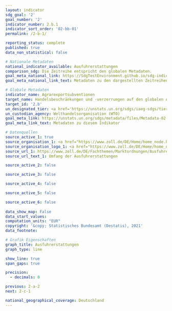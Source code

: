 ```yaml
---
layout: indicator    
sdg_goal: '2'    
goal_number: '2'    
indicator_number: 2.b.1    
indicator_sort_order: '02-bb-01'    
permalink: /2-b-1/    

reporting_status: complete    
published: true    
data_non_statistical: false    

# Nationale Metadaten    
national_indicator_available: Ausfuhrerstattungen    
comparison_sdg: Die Zeitreihe entspricht den globalen Metadaten.    
goal_meta_national_link: https://SdgTestEnvironment.github.io/sdg-indicators/public/MetaDe/2.b.1.pdf    
goal_meta_national_link_text: Metadaten zu den dargestellten Zeitreihen    

# Globale Metadaten    
indicator_name: Agrarexportsubventionen    
target_name: Handelsbeschränkungen und -verzerrungen auf den globalen Agrarmärkten korrigieren und verhindern, unter anderem durch die parallele Abschaffung aller Formen von Agrarexportsubventionen und aller Exportmaßnahmen mit gleicher Wirkung im Einklang mit dem Mandat der Doha-Entwicklungsrunde    
target_id: '2.b'    
un_designated_tier: <a href='https://unstats.un.org/sdgs/iaeg-sdgs/tier-classification/' title='Klicken Sie hier um weitere Informationen zur UN-Tier-Klassifikation zu erhalten.'  target='_blank'>Tier I</a>    
un_custodian_agency: Welthandelsorganisation (WTO)    
goal_meta_link: https://unstats.un.org/sdgs/metadata/files/Metadata-02-0B-01.pdf    
goal_meta_link_text: Metadaten zu diesem Indikator        

# Datenquellen
source_active_1: true
source_organisation_1: <a href="https://www.zoll.de/DE/Home/home_node.html;jsessionid=BB39D838C179FDA092FA3FB2828C07FA.live4411"> Generalzolldirektion </a>
source_organisation_logo_1: <a href="https://www.zoll.de/DE/Home/home_node.html;jsessionid=BB39D838C179FDA092FA3FB2828C07FA.live4411"><img src="https://g205sdgs.github.io/sdg-indicators/public/OrgImgDe/zoll.png" alt="Logo zoll" style="height:60px; width:148px"/></a>
source_url_1: https://www.zoll.de/DE/Fachthemen/Marktordnungen/Ausfuhrerstattung-fuer-Marktordnungswaren/Umfang-Ausfuhrerstattung/umfang-ausfuhrerstattung_node.html
source_url_text_1: Umfang der Ausfuhrerstattungen

source_active_2: false

source_active_3: false

source_active_4: false

source_active_5: false

source_active_6: false
    
data_show_map: False    
data_start_values:     
computation_units: "EUR"    
copyright: '&copy; Statistisches Bundesamt (Destatis), 2021'    
data_footnote:     

# Grafik Eigenschaften    
graph_title: Ausfuhrerstattungen    
graph_type: line    

show_line: true
span_gaps: true

precision:
  - decimals: 0    

previous: 2-a-2    
next: 2-c-1    

national_geographical_coverage: Deutschland    
---
```


<span></span>